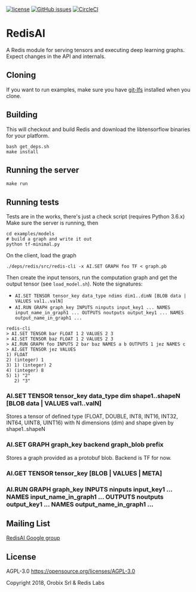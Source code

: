 [![license](https://img.shields.io/github/license/RedisAI/RedisAI.svg)](https://github.com/RedisAI/RedisAI)
[![GitHub issues](https://img.shields.io/github/release/RedisAI/RedisAI.svg)](https://github.com/RedisAI/RedisAI/releases/latest)
[![CircleCI](https://circleci.com/gh/RedisAI/RedisAI/tree/master.svg?style=svg)](https://circleci.com/gh/RedisAI/RedisAI/tree/master)

# RedisAI

A Redis module for serving tensors and executing deep learning graphs.
Expect changes in the API and internals.

## Cloning
If you want to run examples, make sure you have [git-lfs](https://git-lfs.github.com) installed when you clone.

## Building
This will checkout and build Redis and download the libtensorflow binaries for your platform.
```
bash get_deps.sh
make install
```

## Running the server
```
make run
```

## Running tests
Tests are in the works, there's just a check script (requires Python 3.6.x)
Make sure the server is running, then
```
cd examples/models
# build a graph and write it out
python tf-minimal.py
```

On the client, load the graph
```
./deps/redis/src/redis-cli -x AI.SET GRAPH foo TF < graph.pb
```

Then create the input tensors, run the computation graph and get the output tensor (see `load_model.sh`). Note the signatures: 
* `AI.SET TENSOR tensor_key data_type ndims dim1..dimN [BLOB data | VALUES val1..valN]`
* `AI.RUN GRAPH graph_key INPUTS ninputs input_key1 ... NAMES input_name_in_graph1 ... OUTPUTS noutputs output_key1 ... NAMES output_name_in_graph1 ...`
```
redis-cli
> AI.SET TENSOR bar FLOAT 1 2 VALUES 2 3
> AI.SET TENSOR baz FLOAT 1 2 VALUES 2 3
> AI.RUN GRAPH foo INPUTS 2 bar baz NAMES a b OUTPUTS 1 jez NAMES c
> AI.GET TENSOR jez VALUES
1) FLOAT
2) (integer) 1
3) 1) (integer) 2
4) (integer) 8
5) 1) "2"
   2) "3"
```

### AI.SET TENSOR tensor_key data_type dim shape1..shapeN [BLOB data | VALUES val1..valN]
Stores a tensor of defined type (FLOAT, DOUBLE, INT8, INT16, INT32, INT64, UINT8, UINT16) with N dimensions (dim) and shape given by shape1..shapeN

### AI.SET GRAPH graph_key backend graph_blob prefix
Stores a graph provided as a protobuf blob. Backend is TF for now.

### AI.GET TENSOR tensor_key [BLOB | VALUES | META]

### AI.RUN GRAPH graph_key INPUTS ninputs input_key1 ... NAMES input_name_in_graph1 ... OUTPUTS noutputs output_key1 ... NAMES output_name_in_graph1 ...

## Mailing List
[RedisAI Google group](https://groups.google.com/forum/#!forum/redisai)

## License

AGPL-3.0 https://opensource.org/licenses/AGPL-3.0

Copyright 2018, Orobix Srl & Redis Labs
